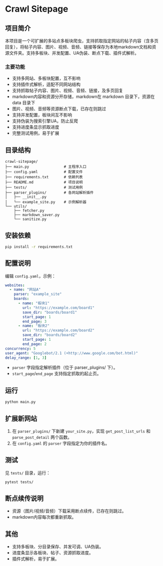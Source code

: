 # Crawl Sitepage

## 项目简介

本项目是一个可扩展的多站点多板块爬虫，支持抓取指定网站的帖子内容（含多页回复），将帖子内容、图片、视频、音频、链接等保存为本地markdown文档和资源文件夹。支持多板块、并发配置、UA伪装、断点下载、插件式解析。

### 主要功能
- 支持多网站、多板块配置，互不影响
- 支持插件式解析，适配不同网站结构
- 支持抓取帖子内容、图片、视频、音频、链接，及多页回复
- markdown内容和资源分开存储，markdown在 markdown 目录下，资源在 data 目录下
- 图片、视频、音频等资源断点下载，已存在则跳过
- 支持并发配置，板块间互不影响
- 支持伪装为搜索引擎UA，防止反爬
- 支持进度条显示抓取进度
- 完整测试用例，易于扩展

## 目录结构

```
crawl-sitepage/
├── main.py                # 主程序入口
├── config.yaml            # 配置文件
├── requirements.txt       # 依赖列表
├── README.md              # 项目说明
├── tests/                 # 测试用例
├── parser_plugins/        # 各网站解析插件
│   ├── __init__.py
│   └── example_site.py    # 示例解析器
└── utils/
    ├── fetcher.py
    ├── markdown_saver.py
    └── sanitize.py
```

## 安装依赖

```bash
pip install -r requirements.txt
```

## 配置说明

编辑 `config.yaml`，示例：

```yaml
websites:
  - name: "网站A"
    parser: "example_site"
    boards:
      - name: "板块1"
        url: "https://example.com/board1"
        save_dir: "boards/board1"
        start_page: 1
        end_page: 3
      - name: "板块2"
        url: "https://example.com/board2"
        save_dir: "boards/board2"
        start_page: 1
        end_page: 2
concurrency: 5
user_agent: "Googlebot/2.1 (+http://www.google.com/bot.html)"
delay_range: [1, 3]
```

- `parser` 字段指定解析插件（位于 parser_plugins/ 下）。
- `start_page`/`end_page` 支持指定抓取的起止页。

## 运行

```bash
python main.py
```

## 扩展新网站
1. 在 `parser_plugins/` 下新建 `your_site.py`，实现 `get_post_list_urls` 和 `parse_post_detail` 两个函数。
2. 在 `config.yaml` 的 `parser` 字段指定为你的插件名。

## 测试

见 `tests/` 目录，运行：
```bash
pytest tests/
```

## 断点续传说明
- 资源（图片/视频/音频）下载采用断点续传，已存在则跳过。
- markdown内容每次都重新抓取。

## 其他
- 支持多板块、分目录保存、并发可调、UA伪装。
- 进度条显示各板块、帖子、资源抓取进度。
- 插件式解析，易于扩展。
